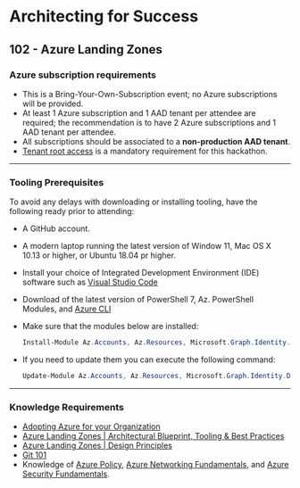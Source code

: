 # Architecting for Success

## 102 - Azure Landing Zones

### Azure subscription requirements

- This is a Bring-Your-Own-Subscription event; no Azure subscriptions will be provided.
- At least 1 Azure subscription and 1 AAD tenant per attendee are required; the recommendation is to have 2 Azure subscriptions and 1 AAD tenant per attendee.
- All subscriptions should be associated to a **non-production AAD tenant**.
- [Tenant root access](https://learn.microsoft.com/en-us/azure/role-based-access-control/elevate-access-global-admin) is a mandatory requirement for this hackathon.

---

### Tooling Prerequisites

To avoid any delays with downloading or installing tooling, have the following ready prior to attending:

- A GitHub account.
- A modern laptop running the latest version of Window 11, Mac OS X 10.13 or higher, or Ubuntu 18.04 pr higher.
- Install your choice of Integrated Development Environment (IDE) software such as [Visual Studio Code](https://code.visualstudio.com/download)
- Download of the latest version of PowerShell 7, Az. PowerShell Modules, and [Azure CLI](https://docs.microsoft.com/en-us/cli/azure/install-azure-cli?view=azure-cli-latest)
- Make sure that the modules below are installed:

  ```powershell
  Install-Module Az.Accounts, Az.Resources, Microsoft.Graph.Identity.DirectoryManagement, Microsoft.Graph.Applications
  ```

- If you need to update them you can execute the following command:

  ```powershell
  Update-Module Az.Accounts, Az.Resources, Microsoft.Graph.Identity.DirectoryManagement, Microsoft.Graph.Applications
  ```

---

### Knowledge Requirements

- [Adopting Azure for your Organization](https://www.youtube.com/watch?v=T7neX1i6iF0&t)
- [Azure Landing Zones | Architectural Blueprint, Tooling & Best Practices](https://www.youtube.com/watch?v=VTnqUDMchXA)
- [Azure Landing Zones | Design Principles](https://learn.microsoft.com/en-us/azure/cloud-adoption-framework/ready/landing-zone/design-principles)
- [Git 101](https://www.youtube.com/watch?v=WBg9mlpzEYU)
- Knowledge of [Azure Policy](https://learn.microsoft.com/en-us/azure/governance/policy/overview), [Azure Networking Fundamentals](https://learn.microsoft.com/en-us/azure/networking/fundamentals/networking-overview), and [Azure Security Fundamentals](https://learn.microsoft.com/en-us/azure/security/fundamentals/overview).
